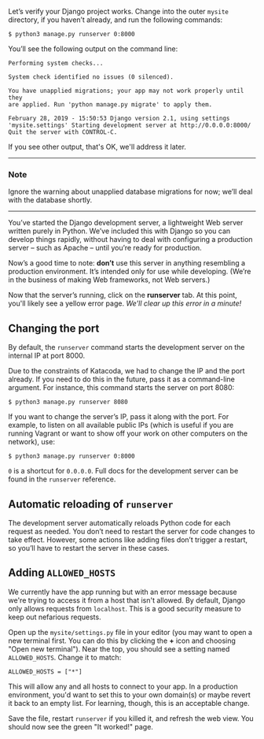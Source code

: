 Let’s verify your Django project works. Change into the outer `mysite`
directory, if you haven’t already, and run the following commands:

```
$ python3 manage.py runserver 0:8000
```

You’ll see the following output on the command line:

```
Performing system checks...

System check identified no issues (0 silenced).

You have unapplied migrations; your app may not work properly until they
are applied. Run 'python manage.py migrate' to apply them.

February 28, 2019 - 15:50:53 Django version 2.1, using settings
'mysite.settings' Starting development server at http://0.0.0.0:8000/
Quit the server with CONTROL-C.
```

If you see other output, that's OK, we'll address it later.

---

### Note

Ignore the warning about unapplied database migrations for now; we’ll
deal with the database shortly.

---

You’ve started the Django development server, a lightweight Web server
written purely in Python. We’ve included this with Django so you can
develop things rapidly, without having to deal with configuring a
production server – such as Apache – until you’re ready for production.

Now’s a good time to note: **don’t** use this server in anything resembling
a production environment. It’s intended only for use while developing.
(We’re in the business of making Web frameworks, not Web servers.)

Now that the server’s running, click on the **runserver** tab. At this
point, you'll likely see a yellow error page. _We'll clear up this error
in a minute!_

## Changing the port

By default, the `runserver` command starts the development server on the
internal IP at port 8000.

Due to the constraints of Katacoda, we had to change the IP and the port
already. If you need to do this in the future, pass it as a command-line
argument. For instance, this command starts the server on port 8080: 

```
$ python3 manage.py runserver 8080
```

If you want to change the server’s IP, pass it along with the port. For
example, to listen on all available public IPs (which is useful if you
are running Vagrant or want to show off your work on other computers on
the network), use:

```
$ python3 manage.py runserver 0:8000
```

`0` is a shortcut for `0.0.0.0`. Full docs for the development server
can be found in the `runserver` reference.

## Automatic reloading of `runserver`

The development server automatically reloads Python code for each
request as needed. You don’t need to restart the server for code changes
to take effect. However, some actions like adding files don’t trigger a
restart, so you’ll have to restart the server in these cases.

## Adding `ALLOWED_HOSTS`

We currently have the app running but with an error message because
we're trying to access it from a host that isn't allowed. By default,
Django only allows requests from `localhost`. This is a good security
measure to keep out nefarious requests.

Open up the `mysite/settings.py` file in your editor (you may want to
open a new terminal first. You can do this by clicking the **+** icon
and choosing "Open new terminal"). Near the top, you should see a
setting named `ALLOWED_HOSTS`. Change it to match:

```
ALLOWED_HOSTS = ["*"]
```

This will allow any and all hosts to connect to your app. In a
production environment, you'd want to set this to your own domain(s) or
maybe revert it back to an empty list. For learning, though, this is an
acceptable change.

Save the file, restart `runserver` if you killed it, and refresh the web
view. You should now see the green "It worked!" page.
